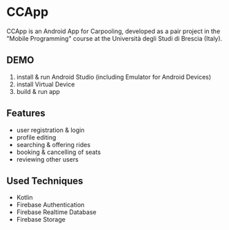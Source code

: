 # CCApp

CCApp is an Android App for Carpooling, developed as a pair project in the "Mobile Programming" course at the Università degli Studi di Brescia (Italy).

## DEMO
1. install & run Android Studio (including Emulator for Android Devices)
2. install Virtual Device
3. build & run app


## Features
- user registration & login
- profile editing
- searching & offering rides
- booking & cancelling of seats
- reviewing other users

## Used Techniques
- Kotlin
- Firebase Authentication
- Firebase Realtime Database
- Firebase Storage
